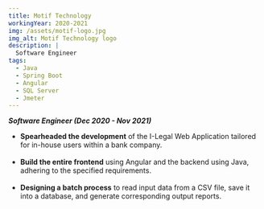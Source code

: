 ```yaml
---
title: Motif Technology
workingYear: 2020-2021
img: /assets/motif-logo.jpg
img_alt: Motif Technology logo
description: |
  Software Engineer
tags:
  - Java
  - Spring Boot
  - Angular
  - SQL Server
  - Jmeter
---
```


**_Software Engineer (Dec 2020 - Nov 2021)_**

- **Spearheaded the development** of the I-Legal Web Application tailored for in-house users within a bank company.
  <br></br>
- **Build the entire frontend** using Angular and the backend using Java, adhering to the specified requirements.
  <br></br>
- **Designing a batch process** to read input data from a CSV file, save it into a database, and generate corresponding output reports.
